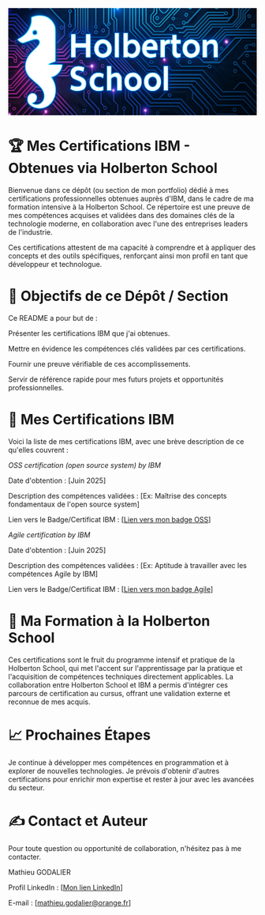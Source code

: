 <img src= "https://github.com/Mathieu7483/Aiko78-Photgraphy/blob/main/holberton%20modif.png">

# 🏆 Mes Certifications IBM - Obtenues via Holberton School
Bienvenue dans ce dépôt (ou section de mon portfolio) dédié à mes certifications professionnelles obtenues auprès d'IBM, dans le cadre de ma formation intensive à la Holberton School. Ce répertoire est une preuve de mes compétences acquises et validées dans des domaines clés de la technologie moderne, en collaboration avec l'une des entreprises leaders de l'industrie.

Ces certifications attestent de ma capacité à comprendre et à appliquer des concepts et des outils spécifiques, renforçant ainsi mon profil en tant que développeur et technologue.

# 🎯 Objectifs de ce Dépôt / Section
Ce README a pour but de :

Présenter les certifications IBM que j'ai obtenues.

Mettre en évidence les compétences clés validées par ces certifications.

Fournir une preuve vérifiable de ces accomplissements.

Servir de référence rapide pour mes futurs projets et opportunités professionnelles.

# 🏅 Mes Certifications IBM
Voici la liste de mes certifications IBM, avec une brève description de ce qu'elles couvrent :

*OSS certification (open source system) by IBM*

Date d'obtention : [Juin 2025]

Description des compétences validées : [Ex: Maîtrise des concepts fondamentaux de l'open source system]

Lien vers le Badge/Certificat IBM : [[Lien vers mon badge OSS](https://www.credly.com/earner/earned/badge/4033ae47-8daf-4187-88d1-569cef5cccd9)]

*Agile certification by IBM*

Date d'obtention : [Juin 2025]

Description des compétences validées : [Ex: Aptitude à travailler avec les compétences Agile by IBM]

Lien vers le Badge/Certificat IBM : [[Lien vers mon badge Agile](https://www.credly.com/earner/earned/badge/91b96c4f-a70a-4332-ab16-ac67a5925647)]

# 🏫 Ma Formation à la Holberton School
Ces certifications sont le fruit du programme intensif et pratique de la Holberton School, qui met l'accent sur l'apprentissage par la pratique et l'acquisition de compétences techniques directement applicables. La collaboration entre Holberton School et IBM a permis d'intégrer ces parcours de certification au cursus, offrant une validation externe et reconnue de mes acquis.

# 📈 Prochaines Étapes
Je continue à développer mes compétences en programmation et à explorer de nouvelles technologies. Je prévois d'obtenir d'autres certifications pour enrichir mon expertise et rester à jour avec les avancées du secteur.

# ✍️ Contact et Auteur
Pour toute question ou opportunité de collaboration, n'hésitez pas à me contacter.

Mathieu GODALIER

Profil LinkedIn : [[Mon lien LinkedIn](https://www.linkedin.com/in/mathieu-godalier-93031729a/)]

E-mail : [mathieu.godalier@orange.fr]

